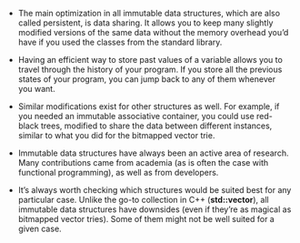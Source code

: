 - The main optimization in all immutable data structures, which are also called persistent, is data sharing. It allows you to keep many slightly modified versions of the same data without the memory overhead you’d have if you used the classes from the standard library.

- Having an efficient way to store past values of a variable allows you to travel through the history of your program. If you store all the previous states of your program, you can jump back to any of them whenever you want.

- Similar modifications exist for other structures as well. For example, if you needed an immutable associative container, you could use red-black trees, modified to share the data between different instances, similar to what you did for the bitmapped vector trie.

- Immutable data structures have always been an active area of research. Many contributions came from academia (as is often the case with functional programming), as well as from developers.

- It’s always worth checking which structures would be suited best for any particular case. Unlike the go-to collection in C++ (**std::vector**), all immutable data structures have downsides (even if they’re as magical as bitmapped vector tries). Some of them might not be well suited for a given case.